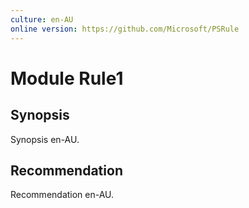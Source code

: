 ```yaml
---
culture: en-AU
online version: https://github.com/Microsoft/PSRule
---
```


# Module Rule1

## Synopsis

Synopsis en-AU.

## Recommendation

Recommendation en-AU.
